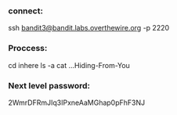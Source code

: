 ### connect:
ssh bandit3@bandit.labs.overthewire.org -p 2220

### Proccess:

cd inhere
ls -a
cat ...Hiding-From-You

### Next level password:
2WmrDFRmJIq3IPxneAaMGhap0pFhF3NJ
